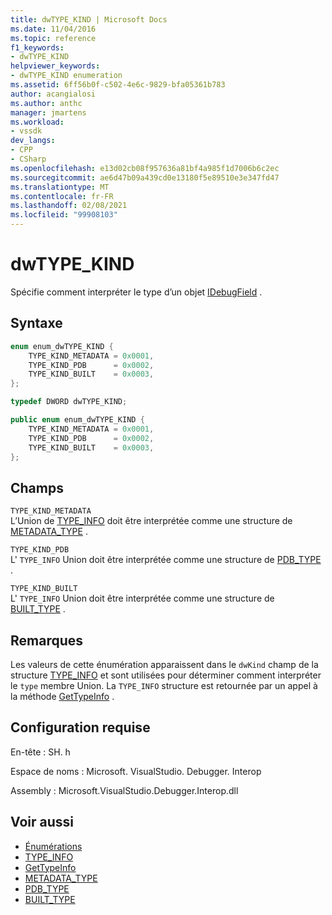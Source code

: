 ```yaml
---
title: dwTYPE_KIND | Microsoft Docs
ms.date: 11/04/2016
ms.topic: reference
f1_keywords:
- dwTYPE_KIND
helpviewer_keywords:
- dwTYPE_KIND enumeration
ms.assetid: 6ff56b0f-c502-4e6c-9829-bfa05361b783
author: acangialosi
ms.author: anthc
manager: jmartens
ms.workload:
- vssdk
dev_langs:
- CPP
- CSharp
ms.openlocfilehash: e13d02cb08f957636a81bf4a985f1d7006b6c2ec
ms.sourcegitcommit: ae6d47b09a439cd0e13180f5e89510e3e347fd47
ms.translationtype: MT
ms.contentlocale: fr-FR
ms.lasthandoff: 02/08/2021
ms.locfileid: "99908103"
---
```

# <a name="dwtype_kind"></a>dwTYPE_KIND
Spécifie comment interpréter le type d’un objet [IDebugField](../../../extensibility/debugger/reference/idebugfield.md) .

## <a name="syntax"></a>Syntaxe

```cpp
enum enum_dwTYPE_KIND {
    TYPE_KIND_METADATA = 0x0001,
    TYPE_KIND_PDB      = 0x0002,
    TYPE_KIND_BUILT    = 0x0003,
};

typedef DWORD dwTYPE_KIND;
```

```csharp
public enum enum_dwTYPE_KIND {
    TYPE_KIND_METADATA = 0x0001,
    TYPE_KIND_PDB      = 0x0002,
    TYPE_KIND_BUILT    = 0x0003,
};
```

## <a name="fields"></a>Champs
`TYPE_KIND_METADATA`\
L’Union de [TYPE_INFO](../../../extensibility/debugger/reference/type-info.md) doit être interprétée comme une structure de [METADATA_TYPE](../../../extensibility/debugger/reference/metadata-type.md) .

`TYPE_KIND_PDB`\
L' `TYPE_INFO` Union doit être interprétée comme une structure de [PDB_TYPE](../../../extensibility/debugger/reference/pdb-type.md) .

`TYPE_KIND_BUILT`\
L' `TYPE_INFO` Union doit être interprétée comme une structure de [BUILT_TYPE](../../../extensibility/debugger/reference/built-type.md) .

## <a name="remarks"></a>Remarques
Les valeurs de cette énumération apparaissent dans le `dwKind` champ de la structure [TYPE_INFO](../../../extensibility/debugger/reference/type-info.md) et sont utilisées pour déterminer comment interpréter le `type` membre Union. La `TYPE_INFO` structure est retournée par un appel à la méthode [GetTypeInfo](../../../extensibility/debugger/reference/idebugfield-gettypeinfo.md) .

## <a name="requirements"></a>Configuration requise
En-tête : SH. h

Espace de noms : Microsoft. VisualStudio. Debugger. Interop

Assembly : Microsoft.VisualStudio.Debugger.Interop.dll

## <a name="see-also"></a>Voir aussi
- [Énumérations](../../../extensibility/debugger/reference/enumerations-visual-studio-debugging.md)
- [TYPE_INFO](../../../extensibility/debugger/reference/type-info.md)
- [GetTypeInfo](../../../extensibility/debugger/reference/idebugfield-gettypeinfo.md)
- [METADATA_TYPE](../../../extensibility/debugger/reference/metadata-type.md)
- [PDB_TYPE](../../../extensibility/debugger/reference/pdb-type.md)
- [BUILT_TYPE](../../../extensibility/debugger/reference/built-type.md)
